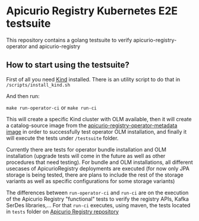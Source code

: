 # Apicurio Registry Kubernetes E2E testsuite

This repository contains a golang testsuite to verify apicurio-registry-operator and apicurio-registry

## How to start using the testsuite?

First of all you need [Kind](https://kind.sigs.k8s.io/docs/user/quick-start/) installed. There is an utility script to do that in `/scripts/install_kind.sh`

And then run:

`make run-operator-ci` or `make run-ci`

This will create a specific Kind cluster with OLM available, then it will create a catalog-source image from the [apicurio-registry-operator-metadata image](https://hub.docker.com/r/apicurio/apicurio-registry-operator-metadata/tags) in order to successfully test operator OLM installation, and finally it will execute the tests under `/testsuite` folder.

Currently there are tests for operator bundle installation and OLM installation (upgrade tests will come in the future as well as other procedures that need testing). For bundle and OLM installations, all different usecases of ApicurioRegistry deployments are executed (for now only JPA storage is being tested, there are plans to include the rest of the storage variants as well as specific configurations for some storage variants)

The differences between `run-operator-ci` and `run-ci` are on the execution of the Apicurio Registry "functional" tests to verify the registry APIs, Kafka SerDes libraries,... For that `run-ci` executes, using maven, the tests located in `tests` folder on [Apicurio Registry repository](https://github.com/Apicurio/apicurio-registry/tree/master/tests)


